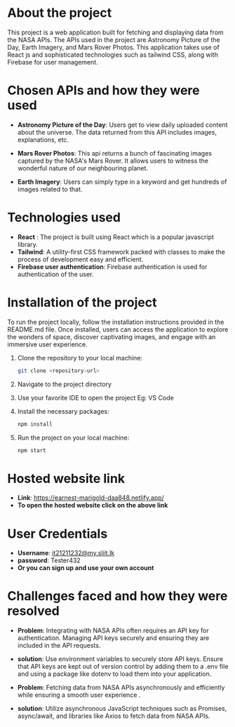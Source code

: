 # About the project

This project is a web application built for fetching and displaying data from the NASA APIs. The APIs used in the project are Astronomy Picture of the Day, Earth Imagery, and Mars Rover Photos. This application takes use of React js and sophisticated technologies such as tailwind CSS, along with Firebase for user management.

# Chosen APIs and how they were used

- **Astronomy Picture of the Day**: Users get to view daily uploaded content about the universe. The data returned from this API includes images, explanations, etc.

- **Mars Rover Photos**: This api returns a bunch of fascinating images captured by the NASA's Mars Rover. It allows users to witness the wonderful nature of our neighbouring planet.

- **Earth Imagery**: Users can simply type in a keyword and get hundreds of images related to that.

# Technologies used

- **React** : The project is built using React which is a popular javascript library.
- **Tailwind**: A utility-first CSS framework packed with classes to make the process of development easy and efficient.
- **Firebase user authentication**: Firebase authentication is used for authentication of the user.

# Installation of the project

To run the project locally, follow the installation instructions provided in the README.md file. Once installed, users can access the application to explore the wonders of space, discover captivating images, and engage with an immersive user experience.

1. Clone the repository to your local machine:

   ```bash
   git clone <repository-url>

   ```

2. Navigate to the project directory

3. Use your favorite IDE to open the project
   Eg: VS Code

4. Install the necessary packages:

   ```bash
   npm install

   ```

5. Run the project on your local machine:
   ```bash
   npm start
   ```

# Hosted website link

- **Link**: https://earnest-marigold-daa848.netlify.app/
- **To open the hosted website click on the above link**

# User Credentials

- **Username**: it21211232@my.sliit.lk
- **password**: Tester432
- **Or you can sign up and use your own account**

# Challenges faced and how they were resolved

- **Problem**: Integrating with NASA APIs often requires an API key for authentication. Managing API keys securely and ensuring they are included in the API requests.
- **solution**: Use environment variables to securely store API keys. Ensure that API keys are kept out of version control by adding them to a .env file and using a package like dotenv to load them into your application.

- **Problem**: Fetching data from NASA APIs asynchronously and efficiently while ensuring a smooth user experience .
- **solution**: Utilize asynchronous JavaScript techniques such as Promises, async/await, and libraries like Axios to fetch data from NASA APIs.
